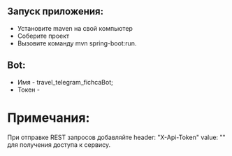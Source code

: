 ## Запуск приложения:

- Установите maven на свой компьютер
- Соберите проект
- Вызовите команду mvn spring-boot:run.

## Bot:

- Имя - travel_telegram_fichcaBot;
- Токен - 

# Примечания:

При отправке REST запросов добавляйте header: "X-Api-Token" value: "" для получения доступа к сервису.




